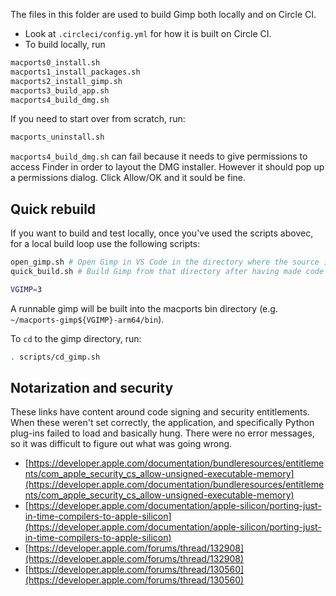 The files in this folder are used to build Gimp both locally and on
Circle CI.

- Look at `.circleci/config.yml` for how it is built on 
Circle CI.
- To build locally, run

```sh
macports0_install.sh
macports1_install_packages.sh
macports2_install_gimp.sh
macports3_build_app.sh
macports4_build_dmg.sh
```

If you need to start over from scratch, run:

```sh
macports_uninstall.sh
```

`macports4_build_dmg.sh` can fail because it needs to give permissions
to access Finder in order to layout the DMG installer. However it should
pop up a permissions dialog. Click Allow/OK and it sould be fine.

## Quick rebuild ##

If you want to build and test locally, once you've used the scripts abovec, for a local build loop use the following scripts:

```sh
open_gimp.sh # Open Gimp in VS Code in the directory where the source is
quick_build.sh # Build Gimp from that directory after having made code changes
```

```sh
VGIMP=3
```

A runnable gimp will be built into the macports bin directory (e.g. `~/macports-gimp${VGIMP}-arm64/bin`).

To `cd` to the gimp directory, run:

```sh
. scripts/cd_gimp.sh
```

## Notarization and security ##

These links have content around code signing and security entitlements.
When these weren't set correctly, the application, and specifically
Python plug-ins failed to load and basically hung. There were no error
messages, so it was difficult to figure out what was going wrong.

- [https://developer.apple.com/documentation/bundleresources/entitlements/com_apple_security_cs_allow-unsigned-executable-memory](https://developer.apple.com/documentation/bundleresources/entitlements/com_apple_security_cs_allow-unsigned-executable-memory)
- [https://developer.apple.com/documentation/apple-silicon/porting-just-in-time-compilers-to-apple-silicon](https://developer.apple.com/documentation/apple-silicon/porting-just-in-time-compilers-to-apple-silicon)
- [https://developer.apple.com/forums/thread/132908](https://developer.apple.com/forums/thread/132908)
- [https://developer.apple.com/forums/thread/130560](https://developer.apple.com/forums/thread/130560)
